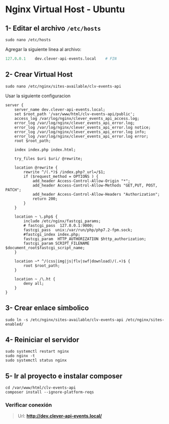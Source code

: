 # Nginx Virtual Host - Ubuntu

## 1- Editar el archivo `/etc/hosts`

```console
sudo nano /etc/hosts
```

Agregar la siguiente linea al archivo:

```nix
127.0.0.1    dev.clever-api-events.local    # FIN
```

## 2- Crear Virtual Host

```console
sudo nano /etc/nginx/sites-available/clv-events-api
```

Usar la siguiente configuracion

```Nginx
server {
    server_name dev.clever-api-events.local;
    set $root_path '/var/www/html/clv-events-api/public';
    access_log /var/log/nginx/clever_events_api_access.log;
    error_log /var/log/nginx/clever_events_api_error.log;
    error_log /var/log/nginx/clever_events_api_error.log notice;
    error_log /var/log/nginx/clever_events_api_error.log info;
    error_log /var/log/nginx/clever_events_api_error.log error;
    root $root_path;

    index index.php index.html;

    try_files $uri $uri/ @rewrite;

    location @rewrite {
        rewrite ^/(.*)$ /index.php?_url=/$1;
        if ($request_method = OPTIONS ) {
            add_header Access-Control-Allow-Origin "*";
            add_header Access-Control-Allow-Methods "GET,PUT, POST, PATCH";
            add_header Access-Control-Allow-Headers "Authorization";
            return 200;
        }
    }

    location ~ \.php$ {
        include /etc/nginx/fastcgi_params;
        # fastcgi_pass  127.0.0.1:9000;
        fastcgi_pass  unix:/var/run/php/php7.2-fpm.sock;
        #fastcgi_index index.php;
        fastcgi_param  HTTP_AUTHORIZATION $http_authorization;
        fastcgi_param SCRIPT_FILENAME $document_root$fastcgi_script_name;
    }

    location ~* ^/(css|img|js|flv|swf|download)/(.+)$ {
        root $root_path;
    }

    location ~ /\.ht {
        deny all;
    }
}
```

## 3- Crear enlace simbolico

```console
sudo ln -s /etc/nginx/sites-available/clv-events-api /etc/nginx/sites-enabled/
```

## 4- Reiniciar el servidor

```console
sudo systemctl restart nginx
sudo nginx -t
sudo systemctl status nginx
```

## 5- Ir al proyecto e instalar composer

```console
cd /var/www/html/clv-events-api
composer install --ignore-platform-reqs
```

### Verificar conexión

> Url: **http://dev.clever-api-events.local/**
